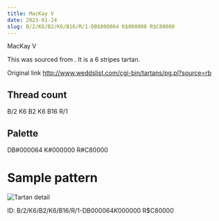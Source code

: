 ```yaml
---
title: MacKay V
date: 2023-01-24
slug: B/2/K6/B2/K6/B16/R/1-DB$000064 K$000000 R$C80000
---
```

MacKay V

This was sourced from <no value>.  It is a 6 stripes tartan.

Original link http://www.weddslist.com/cgi-bin/tartans/pg.pl?source=rb

## Thread count
B/2 K6 B2 K6 B16 R/1

## Palette
DB#000064 K#000000 R#C80000

# Sample pattern

![Tartan detail](tartan.png "B/2 K6 B2 K6 B16 R/1 tartan")

ID: B/2/K6/B2/K6/B16/R/1-DB$000064 K$000000 R$C80000